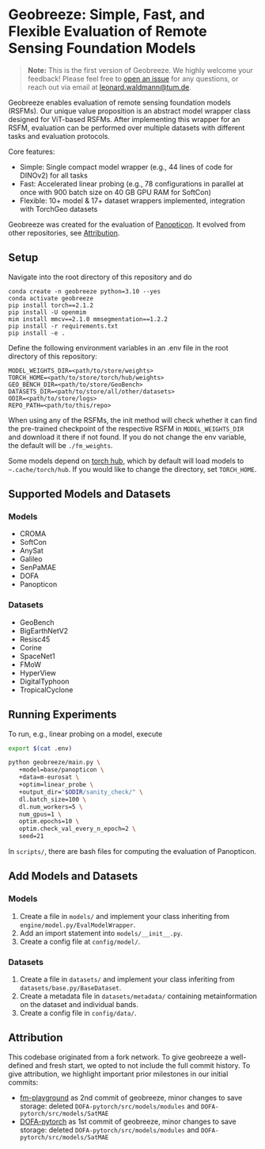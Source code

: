 # Geobreeze: Simple, Fast, and Flexible Evaluation of Remote Sensing Foundation Models

> **Note:** This is the first version of Geobreeze. We highly welcome your feedback! Please feel free to [open an issue](https://github.com/Panopticon-FM/geobreeze/issues) for any questions, or reach out via email at [leonard.waldmann@tum.de](mailto:leonard.waldmann@tum.de).

Geobreeze enables evaluation of remote sensing foundation models (RSFMs). Our unique value proposition is an abstract model wrapper class designed for ViT-based RSFMs. After implementing this wrapper for an RSFM, evaluation can be performed over multiple datasets with different tasks and evaluation protocols.

Core features:
- Simple: Single compact model wrapper (e.g., 44 lines of code for DINOv2) for all tasks
- Fast: Accelerated linear probing (e.g., 78 configurations in parallel at once with 900 batch size on 40 GB GPU RAM for SoftCon)
- Flexible: 10+ model & 17+ dataset wrappers implemented, integration with TorchGeo datasets

Geobreeze was created for the evaluation of [Panopticon](https://github.com/Panopticon-FM/panopticon). It evolved from other repositories, see [Attribution](#attribution).

## Setup

Navigate into the root directory of this repository and do
```
conda create -n geobreeze python=3.10 --yes
conda activate geobreeze
pip install torch==2.1.2
pip install -U openmim
mim install mmcv==2.1.0 mmsegmentation==1.2.2
pip install -r requirements.txt
pip install -e .
```

Define the following environment variables in an .env file in the root directory of this repository:
```shell
MODEL_WEIGHTS_DIR=<path/to/store/weights>
TORCH_HOME=<path/to/store/torch/hub/weights>
GEO_BENCH_DIR=<path/to/store/GeoBench>
DATASETS_DIR=<path/to/store/all/other/datasets>
ODIR=<path/to/store/logs>
REPO_PATH=<path/to/this/repo>
```

When using any of the RSFMs, the init method will check whether it can find the pre-trained checkpoint of the respective RSFM in `MODEL_WEIGHTS_DIR` and download it there if not found. If you do not change the env variable, the default will be `./fm_weights`.

Some models depend on [torch hub](https://pytorch.org/docs/stable/hub.html#where-are-my-downloaded-models-saved), which by default will load models to `~.cache/torch/hub`. If you would like to change the directory, set `TORCH_HOME`.



## Supported Models and Datasets

### Models
- CROMA
- SoftCon
- AnySat
- Galileo
- SenPaMAE
- DOFA
- Panopticon

### Datasets
- GeoBench
- BigEarthNetV2
- Resisc45
- Corine
- SpaceNet1
- FMoW
- HyperView
- DigitalTyphoon
- TropicalCyclone




## Running Experiments

To run, e.g., linear probing on a model, execute

```bash
export $(cat .env)

python geobreeze/main.py \
   +model=base/panopticon \
   +data=m-eurosat \
   +optim=linear_probe \
   +output_dir="$ODIR/sanity_check/" \
   dl.batch_size=100 \
   dl.num_workers=5 \
   num_gpus=1 \
   optim.epochs=10 \
   optim.check_val_every_n_epoch=2 \
   seed=21 
```
In `scripts/`, there are bash files for computing the evaluation of Panopticon. 

## Add Models and Datasets
### Models
1. Create a file in `models/` and implement your class inheriting from `engine/model.py/EvalModelWrapper`.
2. Add an import statement into `models/__init__.py`.
3. Create a config file at `config/model/`.

### Datasets
1. Create a file in `datasets/` and implement your class inferiting from `datasets/base.py/BaseDataset`.
2. Create a metadata file in `datasets/metadata/` containing metainformation on the dataset and individual bands.
3. Create a config file in `config/data/`.

## Attribution

This codebase originated from a fork network. To give geobreeze a well-defined and fresh start, we opted to not include the full commit history. To give attribution, we highlight important prior milestones in our initial commits:
- [fm-playground](https://github.com/ando-shah/fm-playground/tree/ecfa7b8c04f28f62ec01a4f7fe8ff8be8c5f53a5) as 2nd commit of geobreeze, minor changes to save storage: deleted `DOFA-pytorch/src/models/modules` and `DOFA-pytorch/src/models/SatMAE`
- [DOFA-pytorch](https://github.com/xiong-zhitong/DOFA-pytorch/tree/b915a2f6d2983c04fd08a270a09e5032e9eb91a9) as 1st commit of geobreeze, minor changes to save storage: deleted `DOFA-pytorch/src/models/modules` and `DOFA-pytorch/src/models/SatMAE`
